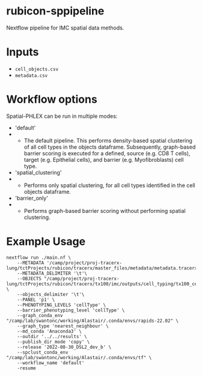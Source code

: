 # rubicon-sppipeline
Nextflow pipeline for IMC spatial data methods.

# Inputs
- `cell_objects.csv`
- `metadata.csv`

# Workflow options
Spatial-PHLEX can be run in multiple modes:
- 'default'
- - The default pipeline. This performs density-based spatial clustering of all cell types in the objects dataframe. Subsequently, graph-based barrier scoring is executed for a defined, source (e.g. CD8 T cells), target (e.g. Epithelial cells), and barrier (e.g. Myofibroblasts) cell type.
- 'spatial_clustering'
- - Performs only spatial clustering, for all cell types identified in the cell objects dataframe.
- 'barrier_only'
- - Performs graph-based barrier scoring without performing spatial clustering.

# Example Usage

```
nextflow run ./main.nf \
    --METADATA '/camp/project/proj-tracerx-lung/tctProjects/rubicon/tracerx/master_files/metadata/metadata.tracerx.txt'\
    --METADATA_DELIMITER '\t'\
    --OBJECTS "/camp/project/proj-tracerx-lung/tctProjects/rubicon/tracerx/tx100/imc/outputs/cell_typing/tx100_cell_objects_tx100_publication_p1.txt" \
    --objects_delimiter '\t'\
    --PANEL 'p1' \
    --PHENOTYPING_LEVELS 'cellType' \
    --barrier_phenotyping_level 'cellType' \
    --graph_conda_env "/camp/lab/swantonc/working/Alastair/.conda/envs/rapids-22.02" \
    --graph_type 'nearest_neighbour' \
    --md_conda 'Anaconda3' \
    --outdir '../../results' \
    --publish_dir_mode 'copy' \
    --release '2022-08-30_DSL2_dev_b' \
    --spclust_conda_env "/camp/lab/swantonc/working/Alastair/.conda/envs/tf" \
    --workflow_name 'default'
    -resume
```